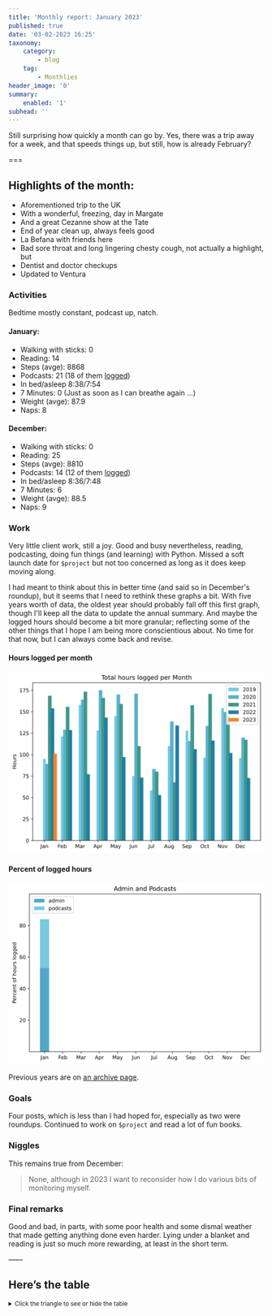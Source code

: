 ```yaml
---
title: 'Monthly report: January 2023'
published: true
date: '03-02-2023 16:25'
taxonomy:
    category:
        - blog
    tag:
        - Monthlies
header_image: '0'
summary:
    enabled: '1'
subhead: ''
---
```


Still surprising how quickly a month can go by. Yes, there was a trip away for a week, and that speeds things up, but still, how is already February?

===

## Highlights of the month:

- Aforementioned trip to the UK
- With a wonderful, freezing, day in Margate
- And a great Cezanne show at the Tate
- End of year clean up, always feels good
- La Befana with friends here
- Bad sore throat and long lingering chesty cough, not actually a highlight, but
- Dentist and doctor checkups
- Updated to Ventura

### Activities

Bedtime mostly constant, podcast up, natch.

#### January: 
* Walking with sticks: 0
* Reading: 14
* Steps (avge): 8868
* Podcasts: 21 (18 of them [logged](https://www.jeremycherfas.net/stream/))
* In bed/asleep 8:38/7:54
* 7 Minutes: 0 (Just as soon as I can breathe again …)
* Weight (avge): 87.9
* Naps: 8

#### December: 
* Walking with sticks: 0
* Reading: 25
* Steps (avge): 8810
* Podcasts: 14 (12 of them [logged](https://www.jeremycherfas.net/stream/))
* In bed/asleep 8:36/7:48
* 7 Minutes: 6
* Weight (avge): 88.5
* Naps: 9

### Work

Very little client work, still a joy. Good and busy nevertheless, reading, podcasting, doing fun things (and learning) with Python. Missed a soft launch date for `$project` but not too concerned as long as it does keep moving along.

I had meant to think about this in better time (and said so in December's roundup), but it seems that I need to rethink these graphs a bit. With five years worth of data, the oldest year should probably fall off this first graph, though I'll keep all the data to update the annual summary. And maybe the logged hours should become a bit more granular; reflecting some of the other things that I hope I am being more conscientious about. No time for that now, but I can always come back and revise.

#### Hours logged per month

![Graph of total hours worked each month since January 2019](hours-logged-2019-2023-01.svg)

#### Percent of logged hours

![Percentage of hours logged for Admin and Podcasts](percents-2023.svg)

Previous years are on [an archive page](https://jeremycherfas.net/blog/working-life).

### Goals

Four posts, which is less than I had hoped for, especially as two were roundups. Continued to work on `$project` and read a lot of fun books.

### Niggles

This remains true from December:

> None, although in 2023 I want to reconsider how I do various bits of monitoring myself.

### Final remarks

Good and bad, in parts, with some poor health and some dismal weather that made getting anything done even harder. Lying under a blanket and reading is just so much more rewarding, at least in the short term.

——

## Here’s the table
<details>
<summary style="font-size: smaller;">Click the triangle to see or hide the table</summary>
<table class="worktable">
<thead>
<tr>
<th style="text-align: right;" class="bigrow">Month</th>
<th style="text-align: center;" class="bigrow">Total</th>
<th style="text-align: center;" class="smallrow">Daily</th>
<th style="text-align: center;"class="smallrow">Admin %</th>
<th style="text-align: center;"class="smallrow">ETP %</th>
<th style="text-align: center;"class="smallrow">Other %</th>
</tr>
</thead>
<tbody>
<tr>
<td style="text-align: right;">2023-01</td>
<td style="text-align: center;">101.0</td>
<td style="text-align: center;">4.8</td>
<td style="text-align: center;">53</td>
<td style="text-align: center;">31</td>
<td style="text-align: center;">16</td>
</tr>
</tbody>
</table>
</details>
